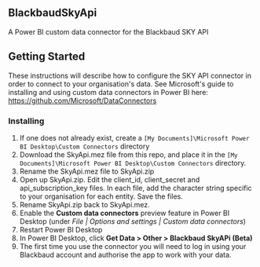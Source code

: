 ## BlackbaudSkyApi
A Power BI custom data connector for the Blackbaud SKY API

## Getting Started
These instructions will describe how to configure the SKY API connector in order to connect to your organisation's data. See Microsoft's guide to installing and using custom data connectors in Power BI here: https://github.com/Microsoft/DataConnectors

### Installing
1. If one does not already exist, create a `[My Documents]\Microsoft Power BI Desktop\Custom Connectors` directory
2. Download the SkyApi.mez file from this repo, and place it in the `[My Documents]\Microsoft Power BI Desktop\Custom Connectors` directory.
3. Rename the SkyApi.mez file to SkyApi.zip
4. Open up SkyApi.zip. Edit the client_id, client_secret and api_subscription_key files. In each file, add the character string specific to your organisation for each entity. Save the files.
5. Rename SkyApi.zip back to SkyApi.mez.
4. Enable the **Custom data connectors** preview feature in Power BI Desktop (under *File | Options and settings | Custom data connectors*)
8. Restart Power BI Desktop
9. In Power BI Desktop, click **Get Data > Other > Blackbaud SkyAPi (Beta)**
10. The first time you use the connector you will need to log in using your Blackbaud account and authorise the app to work with your data.

